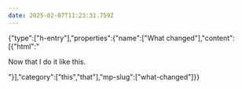 ```yaml
---
date: 2025-02-07T11:23:31.759Z
---
```

{"type":["h-entry"],"properties":{"name":["What changed"],"content":[{"html":"<p>Now that I do it like this.</p>"}],"category":["this","that"],"mp-slug":["what-changed"]}}